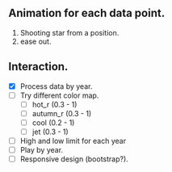 ## Animation for each data point.
1. Shooting star from a position.
2. ease out.

## Interaction.
- [x] Process data by year.
- [ ] Try different color map.
  - [ ] hot_r (0.3 - 1)
  - [ ] autumn_r (0.3 - 1)
  - [ ] cool (0.2 - 1)
  - [ ] jet (0.3 - 1)
- [ ] High and low limit for each year
- [ ] Play by year.
- [ ] Responsive design (bootstrap?).